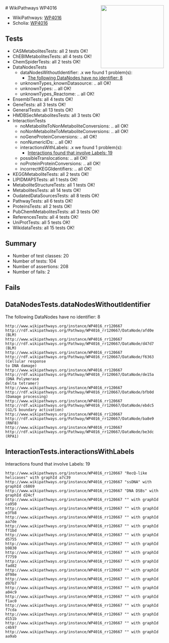 <img style="float: right; width: 200px" src="https://upload.wikimedia.org/wikipedia/commons/thumb/8/83/Wplogo_with_text_500.png/640px-Wplogo_with_text_500.png" />
# WikiPathways WP4016

* WikiPathways: [WP4016](https://wikipathways.org/pathways/WP4016)
* Scholia: [WP4016](https://scholia.toolforge.org/wikipathways/WP4016)
## Tests
* CASMetabolitesTests: all 2 tests OK!
* ChEBIMetabolitesTests: all 4 tests OK!
* ChemSpiderTests: all 2 tests OK!
* DataNodesTests
    * dataNodesWithoutIdentifier: .x we found 1 problem(s):
        * [The following DataNodes have no identifier: 8](#d2d32fa7)
    * unknownTypes_knownDatasource: .. all OK!
    * unknownTypes: .. all OK!
    * unknownTypes_Reactome: .. all OK!
* EnsemblTests: all 4 tests OK!
* GeneTests: all 3 tests OK!
* GeneralTests: all 13 tests OK!
* HMDBSecMetabolitesTests: all 3 tests OK!
* InteractionTests
    * noMetaboliteToNonMetaboliteConversions: .. all OK!
    * noNonMetaboliteToMetaboliteConversions: .. all OK!
    * noGeneProteinConversions: .. all OK!
    * nonNumericIDs: .. all OK!
    * interactionsWithLabels: .x we found 1 problem(s):
        * [Interactions found that involve Labels: 19](#fe97a8c1)
    * possibleTranslocations: .. all OK!
    * noProteinProteinConversions: .. all OK!
    * incorrectKEGGIdentifiers: .. all OK!
* KEGGMetaboliteTests: all 2 tests OK!
* LIPIDMAPSTests: all 1 tests OK!
* MetaboliteStructureTests: all 1 tests OK!
* MetabolitesTests: all 14 tests OK!
* OudatedDataSourcesTests: all 8 tests OK!
* PathwayTests: all 6 tests OK!
* ProteinsTests: all 2 tests OK!
* PubChemMetabolitesTests: all 3 tests OK!
* ReferencesTests: all 4 tests OK!
* UniProtTests: all 5 tests OK!
* WikidataTests: all 15 tests OK!


## Summary

* Number of test classes: 20
* Number of tests: 104
* Number of assertions: 208
* Number of fails: 2

## Fails

<a name="d2d32fa7" />

## DataNodesTests.dataNodesWithoutIdentifier

The following DataNodes have no identifier: 8
```
http://www.wikipathways.org/instance/WP4016_rr120667 http://rdf.wikipathways.org/Pathway/WP4016_rr120667/DataNode/afd0e (BLM)
http://www.wikipathways.org/instance/WP4016_rr120667 http://rdf.wikipathways.org/Pathway/WP4016_rr120667/DataNode/d47d7 (BLM)
http://www.wikipathways.org/instance/WP4016_rr120667 http://rdf.wikipathways.org/Pathway/WP4016_rr120667/DataNode/f6363 (Cellular response
to DNA damage)
http://www.wikipathways.org/instance/WP4016_rr120667 http://rdf.wikipathways.org/Pathway/WP4016_rr120667/DataNode/de15a (DNA Polymerase
delta tetramer)
http://www.wikipathways.org/instance/WP4016_rr120667 http://rdf.wikipathways.org/Pathway/WP4016_rr120667/DataNode/bfb0d (Damage processing)
http://www.wikipathways.org/instance/WP4016_rr120667 http://rdf.wikipathways.org/Pathway/WP4016_rr120667/DataNode/ebdc5 (G1/S boundary activation)
http://www.wikipathways.org/instance/WP4016_rr120667 http://rdf.wikipathways.org/Pathway/WP4016_rr120667/DataNode/ba8e9 (RNF8)
http://www.wikipathways.org/instance/WP4016_rr120667 http://rdf.wikipathways.org/Pathway/WP4016_rr120667/DataNode/be3dc (RPA1)
```

<a name="fe97a8c1" />

## InteractionTests.interactionsWithLabels

Interactions found that involve Labels: 19
```
http://www.wikipathways.org/instance/WP4016_rr120667 "RecQ-like helicases" with graphId a7c39
http://www.wikipathways.org/instance/WP4016_rr120667 "ssDNA" with graphId c6869
http://www.wikipathways.org/instance/WP4016_rr120667 "DNA DSBs" with graphId d24cf
http://www.wikipathways.org/instance/WP4016_rr120667 "" with graphId ca950
http://www.wikipathways.org/instance/WP4016_rr120667 "" with graphId e3fb8
http://www.wikipathways.org/instance/WP4016_rr120667 "" with graphId aa7de
http://www.wikipathways.org/instance/WP4016_rr120667 "" with graphId ff1bd
http://www.wikipathways.org/instance/WP4016_rr120667 "" with graphId d5755
http://www.wikipathways.org/instance/WP4016_rr120667 "" with graphId b9830
http://www.wikipathways.org/instance/WP4016_rr120667 "" with graphId f7759
http://www.wikipathways.org/instance/WP4016_rr120667 "" with graphId fad82
http://www.wikipathways.org/instance/WP4016_rr120667 "" with graphId df98e
http://www.wikipathways.org/instance/WP4016_rr120667 "" with graphId d97b7
http://www.wikipathways.org/instance/WP4016_rr120667 "" with graphId a04c9
http://www.wikipathways.org/instance/WP4016_rr120667 "" with graphId f1ac0
http://www.wikipathways.org/instance/WP4016_rr120667 "" with graphId f7cda
http://www.wikipathways.org/instance/WP4016_rr120667 "" with graphId d151b
http://www.wikipathways.org/instance/WP4016_rr120667 "" with graphId c4b97
http://www.wikipathways.org/instance/WP4016_rr120667 "" with graphId aa9ab
```


